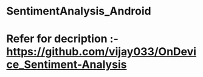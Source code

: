 # SentimentAnalysis_Android
# Refer for decription :- https://github.com/vijay033/OnDevice_Sentiment-Analysis
